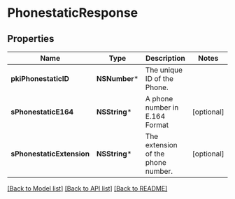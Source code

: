 # PhonestaticResponse

## Properties
Name | Type | Description | Notes
------------ | ------------- | ------------- | -------------
**pkiPhonestaticID** | **NSNumber*** | The unique ID of the Phone. | 
**sPhonestaticE164** | **NSString*** | A phone number in E.164 Format | [optional] 
**sPhonestaticExtension** | **NSString*** | The extension of the phone number. | [optional] 

[[Back to Model list]](../README.md#documentation-for-models) [[Back to API list]](../README.md#documentation-for-api-endpoints) [[Back to README]](../README.md)


